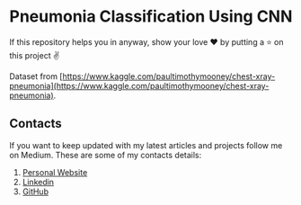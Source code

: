 # Pneumonia Classification Using CNN

If this repository helps you in anyway, show your love :heart: by putting a :star: on this project :v:

Dataset from [https://www.kaggle.com/paultimothymooney/chest-xray-pneumonia](https://www.kaggle.com/paultimothymooney/chest-xray-pneumonia).

## Contacts

If you want to keep updated with my latest articles and projects follow me on Medium. These are some of my contacts details:

1. [Personal Website](https://maftuhm.github.io/)
2. [Linkedin](https://in.linkedin.com/in/maftuhm)
3. [GitHub](https://github.com/maftuhm)
